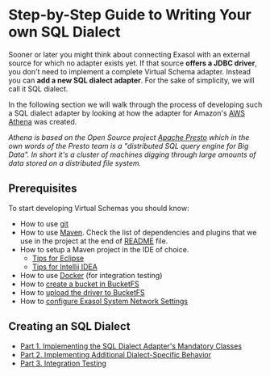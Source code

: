 # Step-by-Step Guide to Writing Your own SQL Dialect

Sooner or later you might think about connecting Exasol with an external source for which no adapter exists yet. 
If that source **offers a JDBC driver**, you don't need to implement a complete Virtual Schema adapter. 
Instead you can **add a new SQL dialect adapter**. For the sake of simplicity, we will call it SQL dialect. 

In the following section we will walk through the process of developing such a SQL dialect adapter by looking at how the adapter for Amazon's [AWS Athena](https://aws.amazon.com/athena) was created.

_Athena is based on the Open Source project [Apache Presto](https://prestodb.github.io) which in the own words of the Presto team is a "distributed SQL query engine for Big Data". 
In short it's a cluster of machines digging through large amounts of data stored on a distributed file system._

## Prerequisites

To start developing Virtual Schemas you should know:

* How to use [git](https://git-scm.com/)
* How to use [Maven](https://maven.apache.org/). Check the list of dependencies and plugins that we use in the project at the end of [README](../../../README.md) file.
* How to setup a Maven project in the IDE of choice. 
  - [Tips for Eclipse](https://www.eclipse.org/m2e/)
  - [Tips for Intellij IDEA](https://www.jetbrains.com/help/idea/maven-support.html)
* How to use [Docker](https://www.docker.com/) (for integration testing)
* How to [create a bucket in BucketFS](https://docs.exasol.com/administration/on-premise/bucketfs/create_new_bucket_in_bucketfs_service.htm) 
* How to [upload the driver to BucketFS](https://docs.exasol.com/administration/on-premise/bucketfs/accessfiles.htm) 
* How to [configure Exasol System Network Settings](https://docs.exasol.com/administration/on-premise/manage_network.htm)

## Creating an SQL Dialect 

- [Part 1. Implementing the SQL Dialect Adapter's Mandatory Classes](implementing_mandatory_sql_dialect_classes.md) 
- [Part 2. Implementing Additional Dialect-Specific Behavior](implementing_additional_dialect_specific_behavior.md)
- [Part 3. Integration Testing](integration_testing.md)
